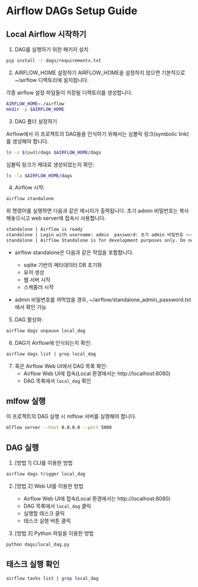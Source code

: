 # Airflow DAGs Setup Guide

## Local Airflow 시작하기

1. DAG를 실행하기 위한 패키지 설치

```bash
pip install -r dags/requirements.txt
```

2. AIRFLOW_HOME 설정하기
AIRFLOW_HOME을 설정하지 않으면 기본적으로 ~/airflow 디렉토리에 설치됩니다.

각종 airflow 설정 파일들이 저장될 디렉토리를 생성합니다.
```bash
AIRFLOW_HOME=./airflow
mkdir -p $AIRFLOW_HOME
```

3. DAG 폴더 설정하기

Airflow에서 이 프로젝트의 DAG들을 인식하기 위해서는 심볼릭 링크(symbolic link)를 생성해야 합니다.
```bash
ln -s $(pwd)/dags $AIRFLOW_HOME/dags
```

심볼릭 링크가 제대로 생성되었는지 확인:
```bash
ls -la $AIRFLOW_HOME/dags
```

4. Airflow 시작:
```bash
airflow standalone
```
위 명령어를 실행하면 다음과 같은 메시지가 출력됩니다.
초기 admin 비밀번호는 복사해놓으시고 web server에 접속시 사용합니다.
```bash
standalone | Airflow is ready
standalone | Login with username: admin  password: 초기 admin 비밀번호 <—— 복사해놓기!!
standalone | Airflow Standalone is for development purposes only. Do not use this in production!
```

- airflow standalone은 다음과 같은 작업을 포함합니다.
   - sqlite 기반의 메타데이터 DB 초기화
   - 유저 생성
   - 웹 서버 시작
   - 스케줄러 시작

- admin 비밀번호를 까먹었을 경우, ~/airflow/standalone_admin_password.txt 에서 확인 가능

5. DAG 활성화:
```bash
airflow dags unpause local_dag
```

6. DAG가 Airflow에 인식되는지 확인:
```bash
airflow dags list | grep local_dag
```

7. 혹은 Airflow Web UI에서 DAG 목록 확인:
   - Airflow Web UI에 접속(Local 환경에서는 http://localhost:8080)
   - DAG 목록에서 `local_dag` 확인

## mlfow 실행

이 프로젝트의 DAG 실행 시 mlflow 서버를 실행해야 합니다.

```bash
mlflow server --host 0.0.0.0 --port 5000
```

## DAG 실행

1. [방법 1] CLI를 이용한 방법
```bash
airflow dags trigger local_dag
```

2. [방법 2] Web UI를 이용한 방법
   - Airflow Web UI에 접속(Local 환경에서는 http://localhost:8080)
   - DAG 목록에서 `local_dag` 클릭
   - 실행할 태스크 클릭
   - 태스크 실행 버튼 클릭

3. [방법 3] Python 파일을 이용한 방법
```bash
python dags/local_dag.py
```

## 태스크 실행 확인

```bash
airflow tasks list | grep local_dag
```
